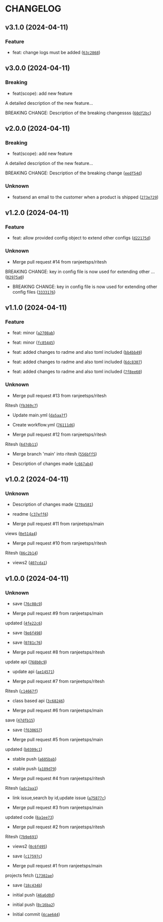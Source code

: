 # CHANGELOG



## v3.1.0 (2024-04-11)

### Feature

* feat: change logs must be added ([`63c2868`](https://github.com/ranjeetsps/Jira-Poc/commit/63c2868271f5fb1a463e9d059fba80adda400dbc))


## v3.0.0 (2024-04-11)

### Breaking

* feat(scope): add new feature

A detailed description of the new feature...

BREAKING CHANGE: Description of the breaking changessss ([`60df2bc`](https://github.com/ranjeetsps/Jira-Poc/commit/60df2bc4025799728a047490328059e5a3661603))


## v2.0.0 (2024-04-11)

### Breaking

* feat(scope): add new feature

A detailed description of the new feature...

BREAKING CHANGE: Description of the breaking change ([`eedf54d`](https://github.com/ranjeetsps/Jira-Poc/commit/eedf54dc65f0db2ef8f7a5d6019372ee5ba9bd38))

### Unknown

* featsend an email to the customer when a product is shipped ([`273e729`](https://github.com/ranjeetsps/Jira-Poc/commit/273e729f13be02e79e4d20d1f43e2afe76027d66))


## v1.2.0 (2024-04-11)

### Feature

* feat: allow provided config object to extend other configs ([`d22175d`](https://github.com/ranjeetsps/Jira-Poc/commit/d22175d97ce2aebfb67be19d519498d2674694c1))

### Unknown

* Merge pull request #14 from ranjeetsps/ritesh

BREAKING CHANGE:  key in config file is now used for extending other … ([`02975a0`](https://github.com/ranjeetsps/Jira-Poc/commit/02975a0d48768415d826d306aeb55f58ae447639))

* BREAKING CHANGE:  key in config file is now used for extending other config files ([`3333176`](https://github.com/ranjeetsps/Jira-Poc/commit/3333176190e94b9578c7120e303b43ddfd8e99fb))


## v1.1.0 (2024-04-11)

### Feature

* feat: minor ([`a2708ab`](https://github.com/ranjeetsps/Jira-Poc/commit/a2708abf9925976e4f7b0e52897a4aa212b6259d))

* feat: minor ([`fc85445`](https://github.com/ranjeetsps/Jira-Poc/commit/fc85445e724d2d7c7cd6321a9ae117ee5db20c64))

* feat: added changes to radme and also toml included ([`bb4bb49`](https://github.com/ranjeetsps/Jira-Poc/commit/bb4bb498798aa96d3ca847a283503798b4a5961b))

* feat: added changes to radme and also toml included ([`6dc8307`](https://github.com/ranjeetsps/Jira-Poc/commit/6dc830731ed7439fe43a72d7628b0f3ebd38d9ca))

* feat: added changes to radme and also toml included ([`7f8ee60`](https://github.com/ranjeetsps/Jira-Poc/commit/7f8ee60a65f45f25f6290707a8bf878ee5cc4146))

### Unknown

* Merge pull request #13 from ranjeetsps/ritesh

Ritesh ([`fb369c7`](https://github.com/ranjeetsps/Jira-Poc/commit/fb369c72a9dca11ecb37cad204f5cceb3dedbee5))

* Update main.yml ([`da5aa7f`](https://github.com/ranjeetsps/Jira-Poc/commit/da5aa7f93e8bb3053848ecf2af6e497b1c16cd83))

* Create workflow.yml ([`76111d6`](https://github.com/ranjeetsps/Jira-Poc/commit/76111d65f17fe2d030038c385ae087efb419636f))

* Merge pull request #12 from ranjeetsps/ritesh

Ritesh ([`6d7db11`](https://github.com/ranjeetsps/Jira-Poc/commit/6d7db114f804ca6e0cf109db8e9070cb6391daba))

* Merge branch &#39;main&#39; into ritesh ([`556bff5`](https://github.com/ranjeetsps/Jira-Poc/commit/556bff5d6f35ebad6ccdcd53081c2a3e3524769e))

* Description of changes made ([`c667ab4`](https://github.com/ranjeetsps/Jira-Poc/commit/c667ab45d0e8e16d5327a5d82689b7fce9addde8))


## v1.0.2 (2024-04-11)

### Unknown

* Description of changes made ([`270a581`](https://github.com/ranjeetsps/Jira-Poc/commit/270a581a9a7498cb9df292d1f3fae288c1c7d2a3))

* readme ([`c37eff6`](https://github.com/ranjeetsps/Jira-Poc/commit/c37eff6f4c79cda3dc8bada4f69b1b62f73e6639))

* Merge pull request #11 from ranjeetsps/main

views ([`0e514a4`](https://github.com/ranjeetsps/Jira-Poc/commit/0e514a495e527a68aa7fe79379cf7c975d863b31))

* Merge pull request #10 from ranjeetsps/ritesh

Ritesh ([`86c2b14`](https://github.com/ranjeetsps/Jira-Poc/commit/86c2b14b400f47084ef268bd7ad99dd7cd057259))

* views2 ([`407cda1`](https://github.com/ranjeetsps/Jira-Poc/commit/407cda1328a58ed1d66a63e80737473c97f5c46b))


## v1.0.0 (2024-04-11)

### Unknown

* save ([`76c08c9`](https://github.com/ranjeetsps/Jira-Poc/commit/76c08c9e64a042e5eebe5dde6312a63b03437d93))

* Merge pull request #9 from ranjeetsps/main

updated ([`4fe22c6`](https://github.com/ranjeetsps/Jira-Poc/commit/4fe22c6ddcd1850ce179347c30d95434d88e4c96))

* save ([`9e6f498`](https://github.com/ranjeetsps/Jira-Poc/commit/9e6f4980d2f688f7ed750797dc00952274e5f5fb))

* save ([`0781c76`](https://github.com/ranjeetsps/Jira-Poc/commit/0781c765159e68f6d18e9118457dd912378d8db0))

* Merge pull request #8 from ranjeetsps/ritesh

update api ([`768b0c9`](https://github.com/ranjeetsps/Jira-Poc/commit/768b0c91aa4dabe63fa149717f39c52690ec8818))

* update api ([`ae14571`](https://github.com/ranjeetsps/Jira-Poc/commit/ae14571e34e7fdd44634832f4230988b7f04c643))

* Merge pull request #7 from ranjeetsps/ritesh

Ritesh ([`c14667f`](https://github.com/ranjeetsps/Jira-Poc/commit/c14667f843b8e471d99e55caf9f81467cbb350d5))

* class based api ([`3c68246`](https://github.com/ranjeetsps/Jira-Poc/commit/3c6824611011a71de504c5564afaeb4ad7fcc1cd))

* Merge pull request #6 from ranjeetsps/main

save ([`47dfb15`](https://github.com/ranjeetsps/Jira-Poc/commit/47dfb156a711dc1ce0a330d80828357cc1a82a52))

* save ([`f630657`](https://github.com/ranjeetsps/Jira-Poc/commit/f63065777b80533d21e1b2dfcc38427fd7adaf9a))

* Merge pull request #5 from ranjeetsps/main

updated ([`b0309c1`](https://github.com/ranjeetsps/Jira-Poc/commit/b0309c16a82420490ca1ba9e678c0b7363206dea))

* stable push ([`a605bab`](https://github.com/ranjeetsps/Jira-Poc/commit/a605babcd9be536c6ba25437cedbbc0497e2a537))

* stable push ([`a189d79`](https://github.com/ranjeetsps/Jira-Poc/commit/a189d797ddb5765ec6504f566bf234337e4d9d67))

* Merge pull request #4 from ranjeetsps/ritesh

Ritesh ([`adc2aa1`](https://github.com/ranjeetsps/Jira-Poc/commit/adc2aa1ae7bfc98bfbcb133570049bfff64177bf))

* link issue,search by id,update issue ([`a75877c`](https://github.com/ranjeetsps/Jira-Poc/commit/a75877c86bf0a51293219c5c5b180c278525a9d6))

* Merge pull request #3 from ranjeetsps/main

updated code ([`6a1ee73`](https://github.com/ranjeetsps/Jira-Poc/commit/6a1ee73a05bac9fada6e03f761fe870b0ec39e1c))

* Merge pull request #2 from ranjeetsps/ritesh

Ritesh ([`7b9e691`](https://github.com/ranjeetsps/Jira-Poc/commit/7b9e691538d7bfe249845bfcadec7c8acc1c247b))

* views2 ([`0c6f495`](https://github.com/ranjeetsps/Jira-Poc/commit/0c6f4952d2252d27b0a3c493938b344bf3ed48d9))

* save ([`c17597c`](https://github.com/ranjeetsps/Jira-Poc/commit/c17597c86f56ba8fa8bd8588adf678d253d7be4c))

* Merge pull request #1 from ranjeetsps/main

projects fetch ([`17302ae`](https://github.com/ranjeetsps/Jira-Poc/commit/17302ae1a2e8ca5f58bd55c5134ba9745cf9d05b))

* save ([`18c434b`](https://github.com/ranjeetsps/Jira-Poc/commit/18c434bf94339b905d25f7e161143f2e801743fd))

* initial push ([`46a6d0d`](https://github.com/ranjeetsps/Jira-Poc/commit/46a6d0d8284df377a09f0d451217157a608dcae2))

* initial push ([`0c16ba2`](https://github.com/ranjeetsps/Jira-Poc/commit/0c16ba2b2ee23ee3f88885cb9892bffaea6d0bb0))

* Initial commit ([`4cae644`](https://github.com/ranjeetsps/Jira-Poc/commit/4cae644c75abe4235ffcddbef60d9b21346ddf2a))

